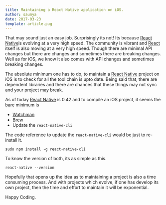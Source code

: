 ```yaml
---
title: Maintaining a React Native application on iOS.
author: saumya
date: 2017-03-23
template: article.pug
---
```


 That may sound just an easy job. Surprisingly its not! Its because [React Native][1]is evolving at a very high speed. The community is vibrant and [React][2] itself is also moving at a very high speed. Though there are minimal API changes but there are changes and sometimes there are breaking changes. Well as for iOS, we know it also comes with API changes and sometimes breaking changes. 

<span class="more"></span>

 The absolute minimum one has to do, to maintain a [React Native][1] project on iOS is to check for all the tool chain is upto date. Being said that, there are dependent libraries and there are chances that these things may not sync and your project may break.

 As of today [React Native][1] is 0.42 and to compile an iOS project, it seems the bare minimum is 
  - [Watchman][4]
  - [Brew][5] 
  - Update the `react-native-cli`


The code reference to update the `react-native-cli` would be just to re-install it.

```
sudo npm install -g react-native-cli
```

To know the version of both, its as simple as this.

```
react-native --version
```

Hopefully that opens up the idea as to maintaining a project is also a time consuming process. And with projects which evolve, if one has develop its own project, then the time and effort to maintain it will be exponential.

Happy Coding.











[1]: https://facebook.github.io/react-native/
[2]: https://facebook.github.io/react/
[3]: https://saumya.github.io
[4]: https://facebook.github.io/watchman/
[5]: https://brew.sh/












